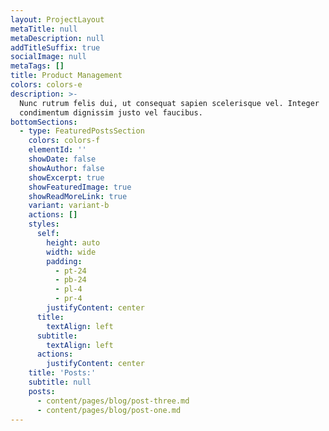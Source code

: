 ```yaml
---
layout: ProjectLayout
metaTitle: null
metaDescription: null
addTitleSuffix: true
socialImage: null
metaTags: []
title: Product Management
colors: colors-e
description: >-
  Nunc rutrum felis dui, ut consequat sapien scelerisque vel. Integer
  condimentum dignissim justo vel faucibus.
bottomSections:
  - type: FeaturedPostsSection
    colors: colors-f
    elementId: ''
    showDate: false
    showAuthor: false
    showExcerpt: true
    showFeaturedImage: true
    showReadMoreLink: true
    variant: variant-b
    actions: []
    styles:
      self:
        height: auto
        width: wide
        padding:
          - pt-24
          - pb-24
          - pl-4
          - pr-4
        justifyContent: center
      title:
        textAlign: left
      subtitle:
        textAlign: left
      actions:
        justifyContent: center
    title: 'Posts:'
    subtitle: null
    posts:
      - content/pages/blog/post-three.md
      - content/pages/blog/post-one.md
---
```

